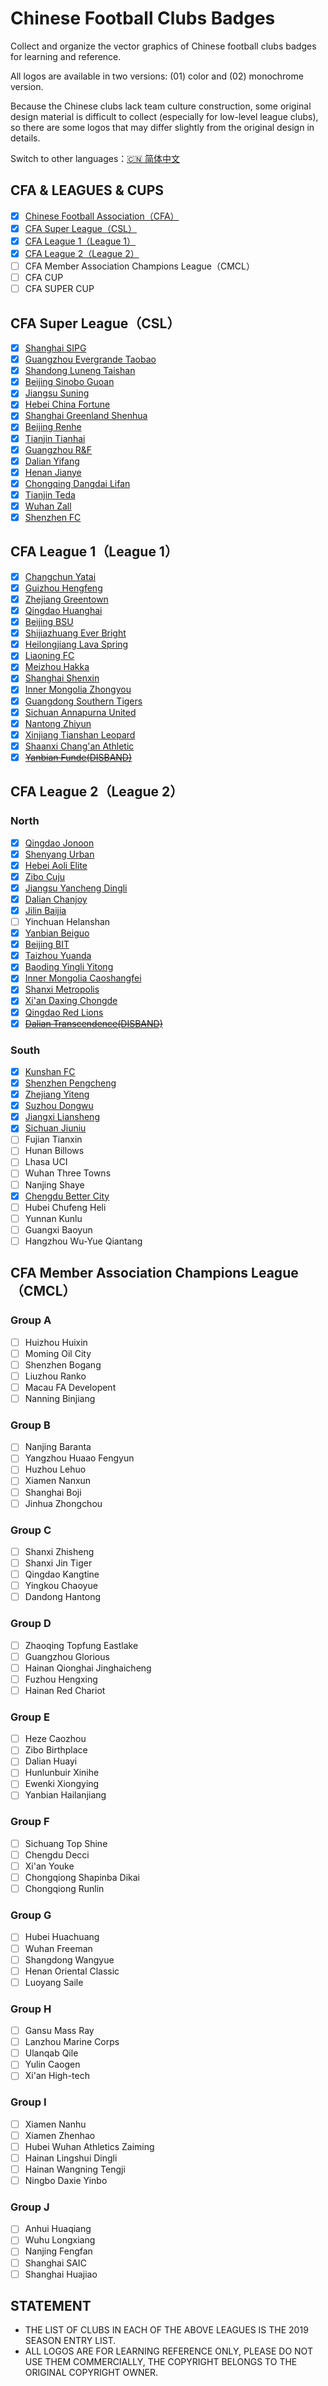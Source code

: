 # Chinese Football Clubs Badges

Collect and organize the vector graphics of Chinese football clubs badges for learning and reference.

All logos are available in two versions: (01) color  and (02) monochrome version.

Because the Chinese clubs lack team culture construction, some original design material is difficult to collect (especially for low-level league clubs), so there are some logos that may differ slightly from the original design in details.

Switch to other languages：[🇨🇳 简体中文](/README.md)

## CFA & LEAGUES & CUPS

- [x] [Chinese Football Association（CFA）](/CFA%20&%20LEAGUES%20&%20CUPS/Chinese%20Football%20Association)
- [x] [CFA Super League（CSL）](/CFA%20&%20LEAGUES%20&%20CUPS/CFA%20Super%20League)
- [x] [CFA League 1（League 1）](/CFA%20&%20LEAGUES%20&%20CUPS/CFA%20League%201)
- [x] [CFA League 2（League 2）](/CFA%20&%20LEAGUES%20&%20CUPS/CFA%20League%202)
- [ ] CFA Member Association Champions League（CMCL）
- [ ] CFA CUP
- [ ] CFA SUPER CUP

## CFA Super League（CSL）

- [x] [Shanghai SIPG](/CFA%20SUPER%20LEAGUE/Shanghai%20SIPG)
- [x] [Guangzhou Evergrande Taobao](/CFA%20SUPER%20LEAGUE/Guangzhou%20Evergrande%20Taobao)
- [x] [Shandong Luneng Taishan](/CFA%20SUPER%20LEAGUE/Shandong%20Luneng%20Taishan)
- [x] [Beijing Sinobo Guoan](/CFA%20SUPER%20LEAGUE/Beijing%20Sinobo%20Guoan)
- [x] [Jiangsu Suning](/CFA%20SUPER%20LEAGUE/Jiangsu%20Suning)
- [x] [Hebei China Fortune](/CFA%20SUPER%20LEAGUE/Hebei%20China%20Fortune)
- [x] [Shanghai Greenland Shenhua](/CFA%20SUPER%20LEAGUE/Shanghai%20Greenland%20Shenhua)
- [x] [Beijing Renhe](/CFA%20SUPER%20LEAGUE/Beijing%20Renhe)
- [x] [Tianjin Tianhai](/CFA%20SUPER%20LEAGUE/Tianjin%20Tianhai)
- [x] [Guangzhou R&F](/CFA%20SUPER%20LEAGUE/Guangzhou%20R&F)
- [x] [Dalian Yifang](/CFA%20SUPER%20LEAGUE/Dalian%20Yifang)
- [x] [Henan Jianye](/CFA%20SUPER%20LEAGUE/Henan%20Jianye)
- [x] [Chongqing Dangdai Lifan](/CFA%20SUPER%20LEAGUE/Chongqing%20Dangdai%20Lifan)
- [x] [Tianjin Teda](/CFA%20SUPER%20LEAGUE/Tianjin%20Teda)
- [x] [Wuhan Zall](/CFA%20SUPER%20LEAGUE/Wuhan%20Zall)
- [x] [Shenzhen FC](/CFA%20SUPER%20LEAGUE/Shenzhen%20FC)

## CFA League 1（League 1）

- [x] [Changchun Yatai](/CFA%20LEAGUE%201/Changchun%20Yatai)
- [x] [Guizhou Hengfeng](/CFA%20LEAGUE%201/Guizhou%20Hengfeng)
- [x] [Zhejiang Greentown](/CFA%20LEAGUE%201/Zhejiang%20Greentown)
- [x] [Qingdao Huanghai](/CFA%20LEAGUE%201/Qingdao%20Huanghai)
- [x] [Beijing BSU](/CFA%20LEAGUE%201/Beijing%20BSU)
- [x] [Shijiazhuang Ever Bright](/CFA%20LEAGUE%201/Shijiazhuang%20Ever%20Bright)
- [x] [Heilongjiang Lava Spring](/CFA%20LEAGUE%201/Heilongjiang%20Lava%20Spring)
- [x] [Liaoning FC](/CFA%20LEAGUE%201/Liaoning%20FC)
- [x] [Meizhou Hakka](/CFA%20LEAGUE%201/Meizhou%20Hakka)
- [x] [Shanghai Shenxin](/CFA%20LEAGUE%201/Shanghai%20Shenxin)
- [x] [Inner Mongolia Zhongyou](/CFA%20LEAGUE%201/Inner%20Mongolia%20Zhongyou)
- [x] [Guangdong Southern Tigers](/CFA%20LEAGUE%201/Guangdong%20Southern%20Tigers)
- [x] [Sichuan Annapurna United](/CFA%20LEAGUE%201/Sichuan%20Annapurna%20United)
- [x] [Nantong Zhiyun](/CFA%20LEAGUE%201/Nantong%20Zhiyun)
- [x] [Xinjiang Tianshan Leopard](/CFA%20LEAGUE%20/Xinjiang%20Tianshan%20Leopard)
- [x] [Shaanxi Chang'an Athletic](/CFA%20LEAGUE%201/Shaanxi%20Chang'an%20Athletic)
- [x] ~~[Yanbian Funde(DISBAND)](/CFA%20LEAGUE%201/Yanbian%20Funde(DISBAND))~~

## CFA League 2（League 2）

### North

- [x] [Qingdao Jonoon](/CFA%20LEAGUE%202/North/Qingdao%20Jonoon)
- [x] [Shenyang Urban](/CFA%20LEAGUE%202/North/Shenyang%20Urban)
- [x] [Hebei Aoli Elite](/CFA%20LEAGUE%202/North/Hebei%20Aoli%20Elite)
- [x] [Zibo Cuju](/CFA%20LEAGUE%202/North/Zibo%20Cuju)
- [x] [Jiangsu Yancheng Dingli](/CFA%20LEAGUE%202/North/Jiangsu%20Yancheng%20Dingli)
- [x] [Dalian Chanjoy](/CFA%20LEAGUE%202/North/Dalian%20Chanjoy)
- [x] [Jilin Baijia](/CFA%20LEAGUE%202/North/Jilin%20Baijia)
- [ ] Yinchuan Helanshan
- [x] [Yanbian Beiguo](/CFA%20LEAGUE%202/North/Yanbian%20Beiguo)
- [x] [Beijing BIT](/CFA%20LEAGUE%202/North/Beijing%20BIT)
- [x] [Taizhou Yuanda](/CFA%20LEAGUE%202/North/Taizhou%20Yuanda)
- [x] [Baoding Yingli Yitong](/CFA%20LEAGUE%202/North/Baoding%20Yingli%20Yitong)
- [x] [Inner Mongolia Caoshangfei](/CFA%20LEAGUE%202/North/Inner%20Mongolia%20Caoshangfei)
- [x] [Shanxi Metropolis](/CFA%20LEAGUE%202/North/Shanxi%20Metropolis)
- [x] [Xi'an Daxing Chongde](/CFA%20LEAGUE%202/North/Xi'an%20Daxing%20Chongde)
- [x] [Qingdao Red Lions](/CFA%20LEAGUE%202/North/Qingdao%20Red%20Lions)
- [x] ~~[Dalian Transcendence(DISBAND)](/CFA%20LEAGUE%202/North/Dalian%20Transcendence(DISBAND))~~

### South

- [x] [Kunshan FC](/CFA%20LEAGUE%202/South/Kunshan%20FC)
- [x] [Shenzhen Pengcheng](/CFA%20LEAGUE%202/South/Shenzhen%20Pengcheng)
- [x] [Zhejiang Yiteng](/CFA%20LEAGUE%202/South/Zhejiang%20Yiteng)
- [x] [Suzhou Dongwu](/CFA%20LEAGUE%202/South/Suzhou%20Dongwu)
- [X] [Jiangxi Liansheng](/CFA%20LEAGUE%202/South/Jiangxi%20Liansheng)
- [x] [Sichuan Jiuniu](/CFA%20LEAGUE%202/South/Sichuan%20Jiuniu)
- [ ] Fujian Tianxin
- [ ] Hunan Billows
- [ ] Lhasa UCI
- [ ] Wuhan Three Towns
- [ ] Nanjing Shaye
- [x] [Chengdu Better City](/CFA%20LEAGUE%202/South/Chengdu%20Better%20City)
- [ ] Hubei Chufeng Heli
- [ ] Yunnan Kunlu
- [ ] Guangxi Baoyun
- [ ] Hangzhou Wu-Yue Qiantang

## CFA Member Association Champions League（CMCL）

### Group A

- [ ] Huizhou Huixin
- [ ] Moming Oil City
- [ ] Shenzhen Bogang
- [ ] Liuzhou Ranko
- [ ] Macau FA Developent
- [ ] Nanning Binjiang

### Group B

- [ ] Nanjing Baranta
- [ ] Yangzhou Huaao Fengyun
- [ ] Huzhou Lehuo
- [ ] Xiamen Nanxun
- [ ] Shanghai Boji
- [ ] Jinhua Zhongchou

### Group C

- [ ] Shanxi Zhisheng
- [ ] Shanxi Jin Tiger
- [ ] Qingdao Kangtine
- [ ] Yingkou Chaoyue
- [ ] Dandong Hantong

### Group D

- [ ] Zhaoqing Topfung Eastlake
- [ ] Guangzhou Glorious
- [ ] Hainan Qionghai Jinghaicheng
- [ ] Fuzhou Hengxing
- [ ] Hainan Red Chariot

### Group E

- [ ] Heze Caozhou
- [ ] Zibo Birthplace
- [ ] Dalian Huayi
- [ ] Hunlunbuir Xinihe
- [ ] Ewenki Xiongying
- [ ] Yanbian Hailanjiang

### Group F

- [ ] Sichuang Top Shine
- [ ] Chengdu Decci
- [ ] Xi'an Youke
- [ ] Chongqiong Shapinba Dikai
- [ ] Chongqiong Runlin

### Group G

- [ ] Hubei Huachuang
- [ ] Wuhan Freeman
- [ ] Shangdong Wangyue
- [ ] Henan Oriental Classic
- [ ] Luoyang Saile

### Group H

- [ ] Gansu Mass Ray
- [ ] Lanzhou Marine Corps
- [ ] Ulanqab Qile
- [ ] Yulin Caogen
- [ ] Xi'an High-tech

### Group I

- [ ] Xiamen Nanhu
- [ ] Xiamen Zhenhao
- [ ] Hubei Wuhan Athletics Zaiming
- [ ] Hainan Lingshui Dingli
- [ ] Hainan Wangning Tengji
- [ ] Ningbo Daxie Yinbo

### Group J

- [ ] Anhui Huaqiang
- [ ] Wuhu Longxiang
- [ ] Nanjing Fengfan
- [ ] Shanghai SAIC
- [ ] Shanghai Huajiao

## STATEMENT

- THE LIST OF CLUBS IN EACH OF THE ABOVE LEAGUES IS THE 2019 SEASON ENTRY LIST.
- ALL LOGOS ARE FOR LEARNING REFERENCE ONLY, PLEASE DO NOT USE THEM COMMERCIALLY, THE COPYRIGHT BELONGS TO THE ORIGINAL COPYRIGHT OWNER.

